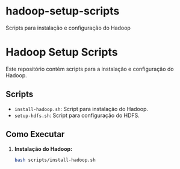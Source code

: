 # hadoop-setup-scripts
Scripts para instalação e configuração do Hadoop
# Hadoop Setup Scripts

Este repositório contém scripts para a instalação e configuração do Hadoop.

## Scripts

- `install-hadoop.sh`: Script para instalação do Hadoop.
- `setup-hdfs.sh`: Script para configuração do HDFS.

## Como Executar

1. **Instalação do Hadoop:**
   ```bash
   bash scripts/install-hadoop.sh

